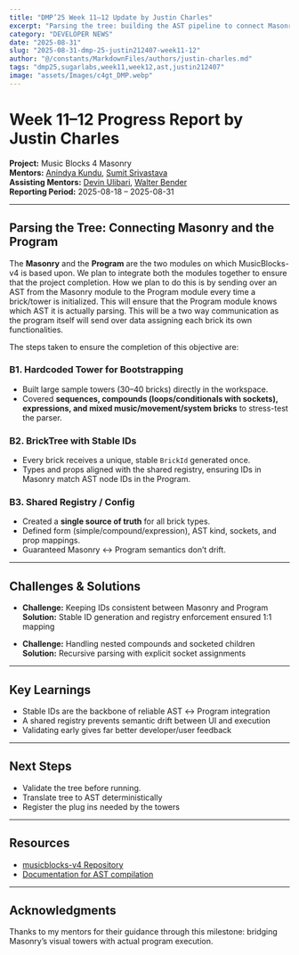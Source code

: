```yaml
---
title: "DMP’25 Week 11–12 Update by Justin Charles"
excerpt: "Parsing the tree: building the AST pipeline to connect Masonry’s brick towers with the Program execution layer"
category: "DEVELOPER NEWS"
date: "2025-08-31"
slug: "2025-08-31-dmp-25-justin212407-week11-12"
author: "@/constants/MarkdownFiles/authors/justin-charles.md"
tags: "dmp25,sugarlabs,week11,week12,ast,justin212407"
image: "assets/Images/c4gt_DMP.webp"
---
```


<!-- markdownlint-disable -->

# Week 11–12 Progress Report by Justin Charles

**Project:** Music Blocks 4 Masonry  
**Mentors:** [Anindya Kundu](https://github.com/meganindya/), [Sumit Srivastava](https://github.com/sum2it)  
**Assisting Mentors:** [Devin Ulibari](https://github.com/pikurasa/), [Walter Bender](https://github.com/walterbender)  
**Reporting Period:** 2025-08-18 – 2025-08-31   

---

## Parsing the Tree: Connecting Masonry and the Program
The **Masonry** and the **Program** are the two modules on which MusicBlocks-v4 is based upon. We plan to integrate both the modules together to ensure that the project completion. How we plan to do this is by sending over an AST from the Masonry module to the Program module every time a brick/tower is initialized. This will ensure that the Program module knows which AST it is actually parsing. This will be a two way communication as the program itself will send over data assigning each brick its own functionalities.

The steps taken to ensure the completion of this objective are:

### B1. Hardcoded Tower for Bootstrapping
- Built large sample towers (30–40 bricks) directly in the workspace.  
- Covered **sequences, compounds (loops/conditionals with sockets), expressions, and mixed music/movement/system bricks** to stress-test the parser.  

### B2. BrickTree with Stable IDs
- Every brick receives a unique, stable `BrickId` generated once.  
- Types and props aligned with the shared registry, ensuring IDs in Masonry match AST node IDs in the Program.  

### B3. Shared Registry / Config
- Created a **single source of truth** for all brick types.  
- Defined form (simple/compound/expression), AST kind, sockets, and prop mappings.  
- Guaranteed Masonry ↔ Program semantics don’t drift.  

---

## Challenges & Solutions

- **Challenge:** Keeping IDs consistent between Masonry and Program  
  **Solution:** Stable ID generation and registry enforcement ensured 1:1 mapping  

- **Challenge:** Handling nested compounds and socketed children  
  **Solution:** Recursive parsing with explicit socket assignments  

---

## Key Learnings

- Stable IDs are the backbone of reliable AST ↔ Program integration  
- A shared registry prevents semantic drift between UI and execution  
- Validating early gives far better developer/user feedback  

---

## Next Steps

- Validate the tree before running.
- Translate tree to AST deterministically
- Register the plug ins needed by the towers

---

## Resources

- [musicblocks-v4 Repository](https://github.com/sugarlabs/musicblocks-v4)  
- [Documentation for AST compilation](https://docs.google.com/document/d/1C0t4iSze2eDEv6lWbloK3MnvJgAa6HvmXmk2sQ0lCZs/edit?tab=t.r7v91obun4vn#heading=h.gywsry3tia37)

---

## Acknowledgments

Thanks to my mentors for their guidance through this milestone: bridging Masonry’s visual towers with actual program execution.

